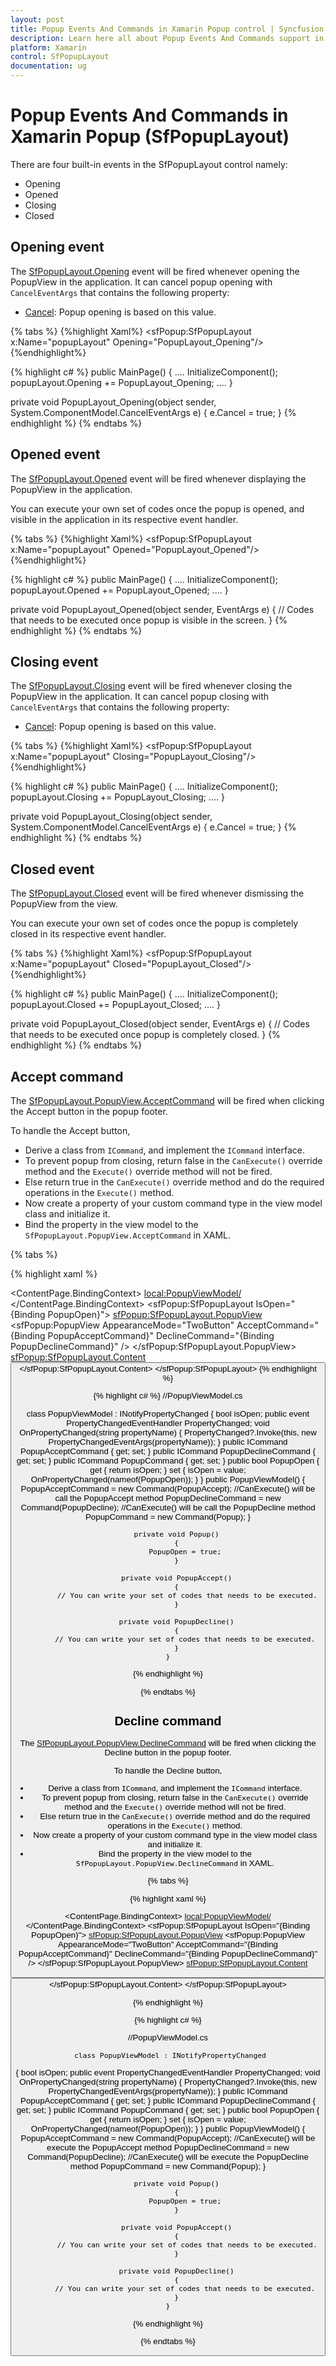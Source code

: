 ```yaml
---
layout: post
title: Popup Events And Commands in Xamarin Popup control | Syncfusion
description: Learn here all about Popup Events And Commands support in Syncfusion Xamarin Popup (SfPopupLayout) control and more.
platform: Xamarin
control: SfPopupLayout
documentation: ug
--- 
```


# Popup Events And Commands in Xamarin Popup (SfPopupLayout)

There are four built-in events in the SfPopupLayout control namely:

* Opening
* Opened
* Closing
* Closed

## Opening event

The [SfPopupLayout.Opening](https://help.syncfusion.com/cr/xamarin/Syncfusion.XForms.PopupLayout.SfPopupLayout.html#Syncfusion_XForms_PopupLayout_SfPopupLayout_Opening) event will be fired whenever opening the PopupView in the application. It can cancel popup opening with `CancelEventArgs` that contains the following property:

* [Cancel](https://learn.microsoft.com/en-us/dotnet/api/system.componentmodel.canceleventargs.cancel?f1url=%253FappId%3DDev14IDEF1&l=EN-US&k=k(System.ComponentModel.CancelEventArgs.Cancel)&rd=true&view=net-5.0): Popup opening is based on this value.

{% tabs %}
{%highlight Xaml%}
<sfPopup:SfPopupLayout x:Name="popupLayout" Opening="PopupLayout_Opening"/>
{%endhighlight%}

{% highlight c# %}
public MainPage()
{
    ....
    InitializeComponent();
    popupLayout.Opening += PopupLayout_Opening;
    ....
}

private void PopupLayout_Opening(object sender, System.ComponentModel.CancelEventArgs e)
{
    e.Cancel = true;
}
{% endhighlight %}
{% endtabs %}

## Opened event

The [SfPopupLayout.Opened](https://help.syncfusion.com/cr/xamarin/Syncfusion.XForms.PopupLayout.SfPopupLayout.html#Syncfusion_XForms_PopupLayout_SfPopupLayout_Opened) event will be fired whenever displaying the PopupView in the application.

You can execute your own set of codes once the popup is opened, and visible in the application in its respective event handler.

{% tabs %}
{%highlight Xaml%}
<sfPopup:SfPopupLayout x:Name="popupLayout" 
Opened="PopupLayout_Opened"/>
{%endhighlight%}

{% highlight c# %}
public MainPage()
{
    ....
    InitializeComponent();
    popupLayout.Opened += PopupLayout_Opened;
    ....
}

private void PopupLayout_Opened(object sender, EventArgs e)
{
   // Codes that needs to be executed once popup is visible in the screen.
}
{% endhighlight %}
{% endtabs %}

## Closing event

The [SfPopupLayout.Closing](https://help.syncfusion.com/cr/xamarin/Syncfusion.XForms.PopupLayout.SfPopupLayout.html#Syncfusion_XForms_PopupLayout_SfPopupLayout_Closing) event will be fired whenever closing the PopupView in the application. It can cancel popup closing with `CancelEventArgs` that contains the following property:

* [Cancel](https://learn.microsoft.com/en-us/dotnet/api/system.componentmodel.canceleventargs.cancel?f1url=%253FappId%3DDev14IDEF1&l=EN-US&k=k(System.ComponentModel.CancelEventArgs.Cancel)&rd=true&view=net-5.0): Popup opening is based on this value.

{% tabs %}
{%highlight Xaml%}
<sfPopup:SfPopupLayout x:Name="popupLayout"  Closing="PopupLayout_Closing"/>
{%endhighlight%}

{% highlight c# %}
public MainPage()
{
    ....
    InitializeComponent();
    popupLayout.Closing += PopupLayout_Closing;
    ....
}

private void PopupLayout_Closing(object sender, System.ComponentModel.CancelEventArgs e)
{
    e.Cancel = true;
}
{% endhighlight %}
{% endtabs %}

## Closed event

The [SfPopupLayout.Closed](https://help.syncfusion.com/cr/xamarin/Syncfusion.XForms.PopupLayout.SfPopupLayout.html#Syncfusion_XForms_PopupLayout_SfPopupLayout_Closed) event will be fired whenever dismissing the PopupView from the view.

You can execute your own set of codes once the popup is completely closed in its respective event handler.

{% tabs %}
{%highlight Xaml%}
<sfPopup:SfPopupLayout x:Name="popupLayout" Closed="PopupLayout_Closed"/>
{%endhighlight%}

{% highlight c# %}
public MainPage()
{
    ....
    InitializeComponent();
    popupLayout.Closed += PopupLayout_Closed;
    ....
}

private void PopupLayout_Closed(object sender, EventArgs e)
{
    // Codes that needs to be executed once popup is completely closed.
}
{% endhighlight %}
{% endtabs %}

## Accept command

The [SfPopupLayout.PopupView.AcceptCommand](https://help.syncfusion.com/cr/xamarin/Syncfusion.XForms.PopupLayout.PopupView.html#Syncfusion_XForms_PopupLayout_PopupView_AcceptCommand) will be fired when clicking the Accept button in the popup footer.

To handle the Accept button,

* Derive a class from `ICommand`, and implement the `ICommand` interface.
* To prevent popup from closing, return false in the `CanExecute()` override method and the `Execute()` override method will not be fired.
* Else return true in the `CanExecute()` override method and do the required operations in the `Execute()` method.
* Now create a property of your custom command type in the view model class and initialize it.
* Bind the property in the view model to the `SfPopupLayout.PopupView.AcceptCommand` in XAML.

{% tabs %}

{% highlight xaml %}
<?xml version="1.0" encoding="utf-8" ?>
<ContentPage xmlns="http://xamarin.com/schemas/2014/forms"
             xmlns:x="http://schemas.microsoft.com/winfx/2009/xaml"
             xmlns:local="clr-namespace:Popup"
             xmlns:sfPopup="clr-namespace:Syncfusion.XForms.PopupLayout;assembly=Syncfusion.SfPopupLayout.XForms"
             x:Class="Popup.MainPage">
    <ContentPage.BindingContext>
        <local:PopupViewModel/>
    </ContentPage.BindingContext>
    <sfPopup:SfPopupLayout IsOpen="{Binding PopupOpen}">
        <sfPopup:SfPopupLayout.PopupView>
            <sfPopup:PopupView AppearanceMode="TwoButton"
                          AcceptCommand="{Binding PopupAcceptCommand}"
                        DeclineCommand="{Binding PopupDeclineCommand}"   />
        </sfPopup:SfPopupLayout.PopupView>
        <sfPopup:SfPopupLayout.Content>
            <StackLayout>
                    <Button  Text="ClickToShowPopup" 
               VerticalOptions="Center"   HorizontalOptions="Center" Command="{Binding PopupCommand}" />
                </StackLayout>
            </sfPopup:SfPopupLayout.Content>
 </sfPopup:SfPopupLayout>
</ContentPage>
{% endhighlight %}

{% highlight c# %}
 //PopupViewModel.cs

 class PopupViewModel : INotifyPropertyChanged
{
        bool isOpen;
        public event PropertyChangedEventHandler PropertyChanged;
        void OnPropertyChanged(string propertyName)
        {
            PropertyChanged?.Invoke(this, new PropertyChangedEventArgs(propertyName));
        }
        public ICommand PopupAcceptCommand { get; set; }
        public ICommand PopupDeclineCommand { get; set; }
        public ICommand PopupCommand { get; set; }
        public bool PopupOpen {
            get { return isOpen; }
            set
            {
                isOpen = value;
                OnPropertyChanged(nameof(PopupOpen));
            } }
        public PopupViewModel()
        {
            PopupAcceptCommand = new Command(PopupAccept); //CanExecute() will be call the PopupAccept method
            PopupDeclineCommand = new Command(PopupDecline); //CanExecute() will be call the PopupDecline method
            PopupCommand = new Command(Popup);
        }

        private void Popup()
        {
            PopupOpen = true;
        }

        private void PopupAccept()
        {
             // You can write your set of codes that needs to be executed.
        }

        private void PopupDecline()
        {
            // You can write your set of codes that needs to be executed.
        }
    }
{% endhighlight %}

{% endtabs %}

## Decline command

The [SfPopupLayout.PopupView.DeclineCommand](https://help.syncfusion.com/cr/xamarin/Syncfusion.XForms.PopupLayout.PopupView.html#Syncfusion_XForms_PopupLayout_PopupView_DeclineCommand) will be fired when clicking the Decline button in the popup footer. 

To handle the Decline button,

* Derive a class from `ICommand`, and implement the `ICommand` interface.
* To prevent popup from closing, return false in the `CanExecute()` override method and the `Execute()` override method will not be fired.
* Else return true in the `CanExecute()` override method and do the required operations in the `Execute()` method.
* Now create a property of your custom command type in the view model class and initialize it.
* Bind the property in the view model to the `SfPopupLayout.PopupView.DeclineCommand` in XAML.

{% tabs %}

{% highlight xaml %}

<?xml version="1.0" encoding="utf-8" ?>
<ContentPage xmlns="http://xamarin.com/schemas/2014/forms"
             xmlns:x="http://schemas.microsoft.com/winfx/2009/xaml"
             xmlns:local="clr-namespace:Popup"
             xmlns:sfPopup="clr-namespace:Syncfusion.XForms.PopupLayout;assembly=Syncfusion.SfPopupLayout.XForms"
             x:Class="Popup.MainPage">
    <ContentPage.BindingContext>
        <local:PopupViewModel/>
    </ContentPage.BindingContext>
    <sfPopup:SfPopupLayout IsOpen="{Binding PopupOpen}">
        <sfPopup:SfPopupLayout.PopupView>
            <sfPopup:PopupView AppearanceMode="TwoButton"
                          AcceptCommand="{Binding PopupAcceptCommand}"
                        DeclineCommand="{Binding PopupDeclineCommand}"   />
        </sfPopup:SfPopupLayout.PopupView>
        <sfPopup:SfPopupLayout.Content>
            <StackLayout>
                    <Button  Text="ClickToShowPopup" 
               VerticalOptions="Center"   HorizontalOptions="Center" Command="{Binding PopupCommand}" />
                </StackLayout>
            </sfPopup:SfPopupLayout.Content>
 </sfPopup:SfPopupLayout>
</ContentPage>


{% endhighlight %}

{% highlight c# %}

 //PopupViewModel.cs
 
     class PopupViewModel : INotifyPropertyChanged
{
        bool isOpen;
        public event PropertyChangedEventHandler PropertyChanged;
        void OnPropertyChanged(string propertyName)
        {
            PropertyChanged?.Invoke(this, new PropertyChangedEventArgs(propertyName));
        }
        public ICommand PopupAcceptCommand { get; set; }
        public ICommand PopupDeclineCommand { get; set; }
        public ICommand PopupCommand { get; set; }
        public bool PopupOpen {
            get { return isOpen; }
            set
            {
                isOpen = value;
                OnPropertyChanged(nameof(PopupOpen));
            } }
        public PopupViewModel()
        {
            PopupAcceptCommand = new Command(PopupAccept); //CanExecute() will be execute the PopupAccept method
            PopupDeclineCommand = new Command(PopupDecline); //CanExecute() will be execute the PopupDecline method
            PopupCommand = new Command(Popup);
        }

        private void Popup()
        {
            PopupOpen = true;
        }

        private void PopupAccept()
        {
             // You can write your set of codes that needs to be executed.
        }

        private void PopupDecline()
        {
            // You can write your set of codes that needs to be executed.
        }
    }
{% endhighlight %}

{% endtabs %}
